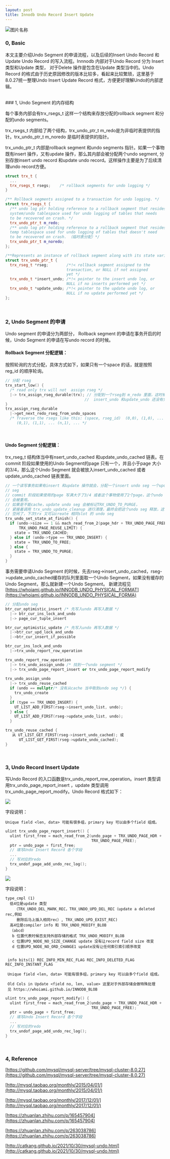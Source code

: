```yaml
---
layout: post
title: Innodb Undo Record Insert Update
---
```



<img src="/public/images/2022-05-19/crown_trick.jpeg"  alt="图片名称" align=center />


<br>



### 0, Basic

本文主要介绍Undo Segment 的申请流程，以及后续的Insert Undo Record 和Update Undo Record 的写入流程。Innnodb 内部对于Undo Record 分为 Insert 类型和Update 类型， 对于Delete 操作是包含在Update 类型当中的。Undo Record 的格式由于历史原因修改的版本比较多，看起来比较繁琐，这里基于8.0.27统一整理Undo Insert Update Record 格式，方便更好理解Undo的内部逻辑。

<br>
### 1, Undo Segment 的内存结构

每个事务内部会有trx_rsegs_t 这样一个结构来存放分配的rollback segment 和分配的undo segments。

trx_rsegs_t 内部给了两个结构，trx_undo_ptr_t m_redo是为非临时表提供的指针。trx_undo_ptr_t m_noredo 是临时表提供的指针。

trx_undo_ptr_t 内部是rollback segment 和undo segments 指针。如果一个事物既有insert 操作，又有update 操作，那么其内部会被分配两个undo segment, 分别存放insert undo record 和update undo record。这样操作主要是为了后续清理undo record方便。

```c++
struct trx_t {
  ...
  trx_rsegs_t rsegs;    /* rollback segments for undo logging */
}

/** Rollback segments assigned to a transaction for undo logging. */
struct trx_rsegs_t {
  /** undo log ptr holding reference to a rollback segment that resides in
  system/undo tablespace used for undo logging of tables that needs
  to be recovered on crash. */
  trx_undo_ptr_t m_redo;
  /** undo log ptr holding reference to a rollback segment that resides in
  temp tablespace used for undo logging of tables that doesn't need
  to be recovered on crash. （临时表分配）*/
  trx_undo_ptr_t m_noredo;
};

/**Represents an instance of rollback segment along with its state variables.*/
struct trx_undo_ptr_t {
  trx_rseg_t *rseg;        /*!< rollback segment assigned to the
                           transaction, or NULL if not assigned
                           yet */
  trx_undo_t *insert_undo; /*!< pointer to the insert undo log, or
                           NULL if no inserts performed yet */
  trx_undo_t *update_undo; /*!< pointer to the update undo log, or
                           NULL if no update performed yet */
};


```

<br>


### 2, Undo Segment 的申请

Undo segment 的申请分为两部分， Rollback segment 的申请在事务开启的时候，Undo Segment 的申请在写undo record 的时候。

#### Rollback Segment 分配逻辑：

按照轮询的方式分配，具体方式如下，如果只有一个space 的话，就是按照reg_id 的顺序轮询。

```c++
// 分配 rseg
trx_start_low() {
  /* read only trx will not  assign rseg */
  |-> trx_assign_rseg_durable(trx); // 分配到一个rseg到 m_redo 里面，这时候
                                   //  insert_undo 和update_undo 还没有分配
}
trx_assign_rseg_durable
  |->get_next_redo_rseg_from_undo_spaces
  /* Traverse the rsegs like this: (space, rseg_id)  (0,0), (1,0), ... (n,0),
     (0,1), (1,1), ... (n,1), ... */
```


<br>

#### Undo Segment 分配逻辑：

trx_rseg_t 结构体当中有nsert_undo_cached 和update_undo_cached 链表。在commit 阶段如果使用的Undo Segment的page 只有一个，并且小于page 大小的3/4，那么这个Undo Segment 就会被放入insert_undo_cached 或者 update_undo_cached  链表里面。

```c++
// 一个读写事务如果有insert 和update 操作就会，分配一个insert undo seg 一个update undo
// seg
// commit 阶段如果使用的page 写满大于了3/4 或者这个事物使用了2个page，这个undo seg 就不
// 会被重用。
// 如果是不能cache，update undo seg 会被标记TRX_UNDO_TO_PURGE，
// 紧接着调用 trx_undo_update_cleanup 进行清理，最终会把这个undo seg 释放，这个slot 就
// 空闲了，下次trx 又可以create 相同slot 的 undo seg
trx_undo_set_state_at_finish() {
  if (undo->size == 1 && mach_read_from_2(page_hdr + TRX_UNDO_PAGE_FREE) <
      TRX_UNDO_PAGE_REUSE_LIMIT) {
    state = TRX_UNDO_CACHED;
  } else if (undo->type == TRX_UNDO_INSERT) {
    state = TRX_UNDO_TO_FREE;
  } else {
    state = TRX_UNDO_TO_PURGE;
  }
}
```



事务需要申请Undo Segment 的时候，先去rseg->insert_undo_cached，rseg->update_undo_cached缓存的队列里面取一个Undo Segment，如果没有缓存的 Undo Segment，那么就新建一个Undo Segment。
新建流程见[https://whoiami.github.io/INNODB_UNDO_PHYSICAL_FORMAT](https://whoiami.github.io/INNODB_UNDO_PHYSICAL_FORMA)



```c++
// 分配undo seg
btr_cur_optimistic_insert /* 先写入undo 再写入数据 */
  |-> btr_cur_ins_lock_and_undo
  |-> page_cur_tuple_insert

btr_cur_optimistic_update /* 先写入undo 再写入数据 */
  |->btr_cur_upd_lock_and_undo
  |->btr_cur_insert_if_possible

btr_cur_ins_lock_and_undo
  |->trx_undo_report_row_operation

trx_undo_report_row_operation
  |-> trx_undo_assign_undo /* 找到一个undo segment */
  |-> trx_undo_page_report_insert or trx_undo_page_report_modify
  
trx_undo_assign_undo
  |-> trx_undo_reuse_cached
  if (undo == nullptr/* 没有从cache 当中取到undo seg */) {
    trx_undo_create
  }
  if (type == TRX_UNDO_INSERT) {
    UT_LIST_ADD_FIRST(rseg->insert_undo_list, undo); 
  } else {
    UT_LIST_ADD_FIRST(rseg->update_undo_list, undo);
  }

trx_undo_reuse_cached {
   从 UT_LIST_GET_FIRST(rseg->insert_undo_cached); 或
      UT_LIST_GET_FIRST(rseg->update_undo_cached);
}
```


<br>

### 3, Undo Record Insert Update

写Undo Record 的入口函数是trx_undo_report_row_operation。insert 类型调用trx_undo_page_report_insert ，update 类型调用trx_undo_page_report_modify。Undo Record 格式如下：

![](/public/images/2022-05-19/undo_insert_record.png)

字段说明：

```
Unique field <len, data> 可能有很多组，primary key 可以由多个field 组成。
```



```c++
ulint trx_undo_page_report_insert() {
  ulint first_free = mach_read_from_2(undo_page + TRX_UNDO_PAGE_HDR +
                                      TRX_UNDO_PAGE_FREE);
  ptr = undo_page + first_free;
  // 填写Undo Insert Record 各个字段
  ...
  // 写对应的redo
  trx_undof_page_add_undo_rec_log(); 
}
```



![](/public/images/2022-05-19/undo_update_record.png)

字段说明：

```
type_cmpl (1)
  低4位是update 类型
    （TRX_UNDO_DEL_MARK_REC，TRX_UNDO_UPD_DEL_REC（update a deleted rec,例如
     删除后马上插入相同rec）, TRX_UNDO_UPD_EXIST_REC)
  高4位是compiler info 和 TRX_UNDO_MODIFY_BLOB
  （abcd）
   b 位置代表时候否支持外部存储的格式 TRX_UNDO_MODIFY_BLOB
   c 位置UPD_NODE_NO_SIZE_CHANGE update 没有让record field size 改变
   d 位置UPD_NODE_NO_ORD_CHANGE1 update没有让任何索引索引顺序改变 
  	
 
 info bits(1) REC_INFO_MIN_REC_FLAG REC_INFO_DELETED_FLAG REC_INFO_INSTANT_FLAG
 
 Unique field <len, data> 可能有很多组，primary key 可以由多个field 组成。
 
 Old Cols in Update <field no, len, value> 这里对于外部存储会做特殊处理
 见 https://whoiami.github.io/INNODB_BLOB
```



```c++
ulint trx_undo_page_report_modify() {
  ulint first_free = mach_read_from_2(undo_page + TRX_UNDO_PAGE_HDR +
                                      TRX_UNDO_PAGE_FREE);
  ptr = undo_page + first_free;
  // 填写Undo Insert Record 各个字段
  ...
  // 写对应的redo
  trx_undof_page_add_undo_rec_log(); 
}
```



<br>




### 4, Reference

[https://github.com/mysql/mysql-server/tree/mysql-cluster-8.0.27](https://github.com/mysql/mysql-server/tree/mysql-cluster-8.0.27)

[http://mysql.taobao.org/monthly/2015/04/01/](http://mysql.taobao.org/monthly/2015/04/01/)

[http://mysql.taobao.org/monthly/2017/12/01/](http://mysql.taobao.org/monthly/2017/12/01/)

[https://zhuanlan.zhihu.com/p/165457904](https://zhuanlan.zhihu.com/p/165457904)

[https://zhuanlan.zhihu.com/p/263038786](https://zhuanlan.zhihu.com/p/263038786)

[http://catkang.github.io/2021/10/30/mysql-undo.html](http://catkang.github.io/2021/10/30/mysql-undo.html)
